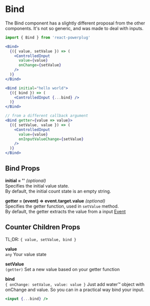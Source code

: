 # Bind

The Bind component has a slightly different proposal from the other components. It's not so generic, and was made to deal with inputs.

```js
import { Bind } from 'react-powerplug'
``` 

```jsx
<Bind>
  {({ value, setValue }) => (
    <ControlledInput
      value={value}
      onChange={setValue}
    />
  )}
</Bind>
``` 

```jsx
<Bind initial="hello world">
  {({ bind }) => (
    <ControlledInput {...bind} />
  )}
</Bind>
``` 

```jsx
// from a different callback argument
<Bind getter={value => value}>
  {({ setValue, value }) => (
    <ControlledInput
      value={value}
      onInputValueChange={setValue}
    />
  )}
</Bind>
```

## Bind Props

**initial = ''** *(optional)*  
Specifies the initial value state.  
By default, the initial count state is an empty string.

**getter = (event) => event.target.value** *(optional)*  
Specifies the getter function, used in `setValue` method.  
By default, the getter extracts the value from a input [Event](https://www.w3schools.com/jsref/dom_obj_event.asp)

## Counter Children Props

TL;DR: `{ value, setValue, bind }`

**value**  
`any`
Your value state

**setValue**  
`(getter)`
Set a new value based on your getter function

**bind**  
`{ onChange: setValue, value: value }`
Just add water™ object with onChange and value. So you can in a practical way bind your input.
```jsx
<input {...bind} />
``` 
